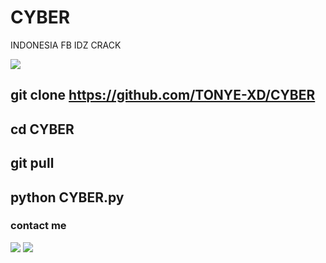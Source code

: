 # CYBER
INDONESIA FB IDZ CRACK


<img src="https://readme-typing-svg.herokuapp.com/?lines=Hey+%F0%9F%91%8B,I%27m+•TONYE☆.....;THIS+TOOL+CAN+BE+USED....;TO+CRACK+INDONESIA+FB+IDZ....;!&size=25"> 


## git clone https://github.com/TONYE-XD/CYBER

## cd CYBER

## git pull

## python CYBER.py

### contact me
[![](https://img.shields.io/badge/Github-black?logo=Github&logoColor=black&labelColor=white)](https://www.github.com/TONYE-XD)
[![](https://img.shields.io/badge/Whatsapp-CHAT-red?logo=Whatsapp&logoColor=Brightgreen&labelColor=white)](https://wa.me/+2348100937943)
#
